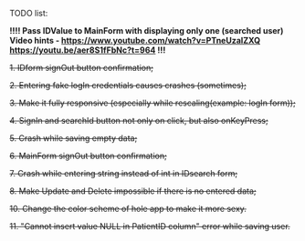 TODO list:

**!!!! Pass IDValue to MainForm with displaying only one (searched user)
  Video hints - https://www.youtube.com/watch?v=PTneUzaIZXQ
                https://youtu.be/aer8S1fFbNc?t=964 !!!**

~~1. IDform signOut button confirmation;~~

~~2. Entering fake logIn credentials causes crashes (sometimes);~~

~~3. Make it fully responsive (especially while rescaling(example: logIn form));~~

~~4. SignIn and searchId button not only on click, but also onKeyPress;~~

~~5. Crash while saving empty data;~~

~~6. MainForm signOut button confirmation;~~

~~7. Crash while entering string instead of int in IDsearch form;~~

~~8. Make Update and Delete impossible if there is no entered data;~~

~~10. Change the color scheme of hole app to make it more sexy.~~

~~11. "Cannot insert value NULL in PatientID column" error while saving user.~~
